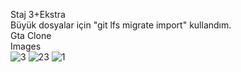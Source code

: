 Staj 3+Ekstra<br>
Büyük dosyalar için "git lfs migrate import" kullandım.<br>
Gta Clone<br>
Images<br>
![3](https://github.com/user-attachments/assets/e509c866-cab5-4124-9476-39fe6265f448)
![23](https://github.com/user-attachments/assets/0059b582-8234-4d48-8fa2-6387a82d6dec)
![1](https://github.com/user-attachments/assets/9a737151-9aac-43b7-adbf-5941dd5b343a)
